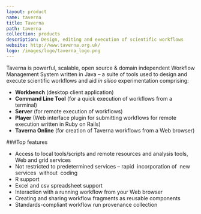 ```yaml
---
layout: product
name: taverna
title: Taverna
path: taverna
collection: products
description: Design, editing and execution of scientific workflows
website: http://www.taverna.org.uk/
logo: /images/logo/taverna_logo.png
---
```


Taverna is  powerful, scalable, open source & domain independent Workflow Management System written in Java – a suite of tools used to
design and execute scientific workflows and aid *in silico* experimentation comprising:

 *  **Workbench** (desktop client application)
 *  **Command Line Tool** (for a quick execution of workflows from a terminal)
 *  **Server** (for remote execution of workflows)
 *  **Player** (Web interface plugin for submitting workflows for remote execution written in Ruby on Rails)
 *  **Taverna Online** (for creation of Taverna workflows from a Web browser)

###Top features

 * Access to local tools/scripts and remote resources and analysis tools, Web and grid services
 * Not restricted to predetermined services – rapid  incorporation of  new  services  without  coding
 * R support
 * Excel and csv spreadsheet support
 * Interaction with a running workflow from your Web browser
 * Creating and sharing workflow fragments as reusable components
 * Standards-compliant workflow run provenance collection
